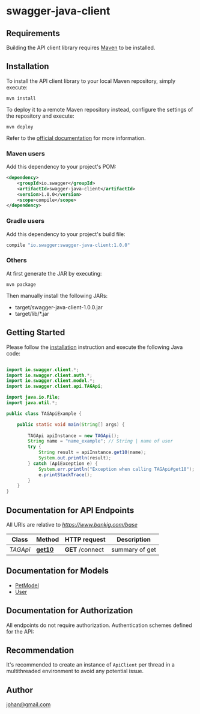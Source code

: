 # swagger-java-client

## Requirements

Building the API client library requires [Maven](https://maven.apache.org/) to be installed.

## Installation

To install the API client library to your local Maven repository, simply execute:

```shell
mvn install
```

To deploy it to a remote Maven repository instead, configure the settings of the repository and execute:

```shell
mvn deploy
```

Refer to the [official documentation](https://maven.apache.org/plugins/maven-deploy-plugin/usage.html) for more information.

### Maven users

Add this dependency to your project's POM:

```xml
<dependency>
    <groupId>io.swagger</groupId>
    <artifactId>swagger-java-client</artifactId>
    <version>1.0.0</version>
    <scope>compile</scope>
</dependency>
```

### Gradle users

Add this dependency to your project's build file:

```groovy
compile "io.swagger:swagger-java-client:1.0.0"
```

### Others

At first generate the JAR by executing:

    mvn package

Then manually install the following JARs:

* target/swagger-java-client-1.0.0.jar
* target/lib/*.jar

## Getting Started

Please follow the [installation](#installation) instruction and execute the following Java code:

```java

import io.swagger.client.*;
import io.swagger.client.auth.*;
import io.swagger.client.model.*;
import io.swagger.client.api.TAGApi;

import java.io.File;
import java.util.*;

public class TAGApiExample {

    public static void main(String[] args) {
        
        TAGApi apiInstance = new TAGApi();
        String name = "name_example"; // String | name of user
        try {
            String result = apiInstance.get10(name);
            System.out.println(result);
        } catch (ApiException e) {
            System.err.println("Exception when calling TAGApi#get10");
            e.printStackTrace();
        }
    }
}

```

## Documentation for API Endpoints

All URIs are relative to *https://www.bankig.com/base*

Class | Method | HTTP request | Description
------------ | ------------- | ------------- | -------------
*TAGApi* | [**get10**](docs/TAGApi.md#get10) | **GET** /connect | summary of get


## Documentation for Models

 - [PetModel](docs/PetModel.md)
 - [User](docs/User.md)


## Documentation for Authorization

All endpoints do not require authorization.
Authentication schemes defined for the API:

## Recommendation

It's recommended to create an instance of `ApiClient` per thread in a multithreaded environment to avoid any potential issue.

## Author

johan@gmail.com

